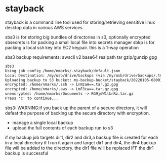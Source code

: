 # stayback

stayback is a command line tool used for storing/retrieving sensitive linux desktop data in various AWS services.

sbs3  is for storing big bundles of directories in s3, optionally encrypted
sbsecrets is for packing a small local file into secrets manager
sbkp is for packing a local ssh key into EC2 keypair. this is a 1-way operation


sbs3 backup requirements: 
awscli v2
base64
realpath
tar
gzip/gunzip
gpg





```markdown
sbs3
Using job config /home/nmarks/.stayback/default.json
Local Destination: /my/usb/drive/backups (via /my/usb/drive/backups/.tmp/)
Uploading backup to S3 bucket: my-backup-bucket/stayback/20220105-080910
encrypted: /home/nmarks/.ssh -> LnNzaA==.tar.gz.gpg
encrypted: /home/nmarks/.aws -> LmF3cw==.tar.gz.gpg
unencrypted: /home/nmarks/Documents -> RG9jdW1lbnRz.tar.gz
Press 'c' to continue...

```


sbs3:
WARNING:if you back up the parent of a secure directory, it will defeat the purpose of backing up the secure directory with encryption.


 - manage a single local backup
 - upload the full contents of each backup run to s3

if my backup job  targets dir1, dir2 and dir3,a backup file is created for each in a local directory
if I run it again and target dir1 and dir4, the dir4 backup file will be added to the directory. the dir1 file will be replaced IFF the dir1 backup is successful



